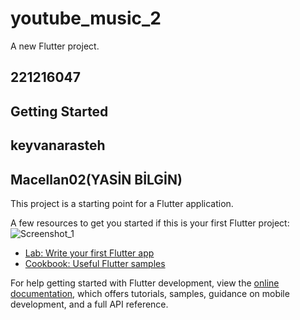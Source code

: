 # youtube_music_2

A new Flutter project.
## 221216047
## Getting Started
## keyvanarasteh
## Macellan02(YASİN BİLGİN)
This project is a starting point for a Flutter application.

A few resources to get you started if this is your first Flutter project:
![Screenshot_1](https://github.com/SeyitcanUcar/3-Screen-Development/assets/148945238/7fb32706-bfea-4e4d-b1f1-975673e3e517)


- [Lab: Write your first Flutter app](https://docs.flutter.dev/get-started/codelab)
- [Cookbook: Useful Flutter samples](https://docs.flutter.dev/cookbook)

For help getting started with Flutter development, view the
[online documentation](https://docs.flutter.dev/), which offers tutorials,
samples, guidance on mobile development, and a full API reference.
